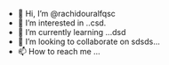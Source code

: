 - 👋 Hi, I’m @rachidouralfqsc
- 👀 I’m interested in ..csd.
- 🌱 I’m currently learning ...dsd
- 💞️ I’m looking to collaborate on sdsds...
- 📫 How to reach me ...

<!---
rachidoural/rachidoural is a ✨ special ✨ repository because its `README.md` (this file) appears on your GitHub profile.
You can click the Preview link to take a look at your changes.
--->
